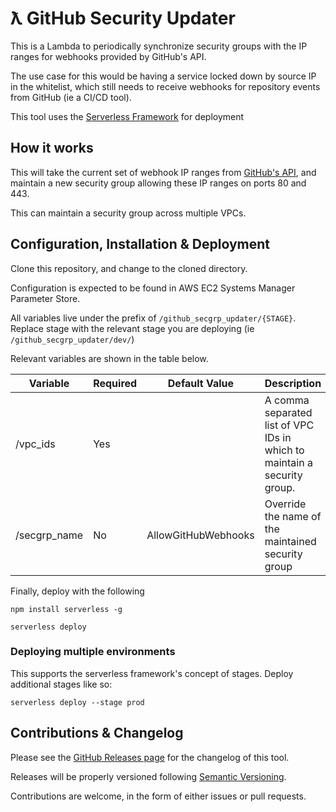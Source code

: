 # ƛ GitHub Security Updater

This is a Lambda to periodically synchronize security groups with the IP ranges for webhooks provided by GitHub's API.

The use case for this would be having a service locked down by source IP in the whitelist, which still needs to receive webhooks for repository events from GitHub (ie a CI/CD tool).

This tool uses the [Serverless Framework](https://serverless.com/) for deployment

## How it works

This will take the current set of webhook IP ranges from [GitHub's API](https://api.github.com/meta), and maintain a new security group allowing these IP ranges on ports 80 and 443.

This can maintain a security group across multiple VPCs.

## Configuration, Installation & Deployment

Clone this repository, and change to the cloned directory.

Configuration is expected to be found in AWS EC2 Systems Manager Parameter Store.

All variables live under the prefix of `/github_secgrp_updater/{STAGE}`. Replace stage with the relevant stage you are deploying (ie `/github_secgrp_updater/dev/`)

Relevant variables are shown in the table below.

| Variable             | Required | Default Value       | Description |
|----------------------|----------|---------------------|-------------|
| /vpc_ids             | Yes      |                     | A comma separated list of VPC IDs in which to maintain a security group. |
| /secgrp_name         | No       | AllowGitHubWebhooks | Override the name of the maintained security group |


Finally, deploy with the following

```
npm install serverless -g

serverless deploy
```

### Deploying multiple environments

This supports the serverless framework's concept of stages. Deploy additional stages like so:
```
serverless deploy --stage prod
```

## Contributions & Changelog
Please see the [GitHub Releases page](https://github.com/hreeder/lambda-github-secgroup-updater/releases) for the changelog of this tool.

Releases will be properly versioned following [Semantic Versioning](https://semver.org/).

Contributions are welcome, in the form of either issues or pull requests.
